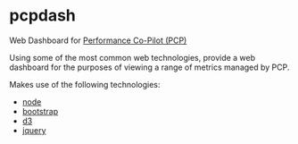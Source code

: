 pcpdash
=======

Web Dashboard for [Performance Co-Pilot (PCP)](http://www.performancecopilot.org/)

Using some of the most common web technologies, provide a web dashboard
for the purposes of viewing a range of metrics managed by PCP.

Makes use of the following technologies:

* [node](http://nodejs.org)
* [bootstrap](http://getbootstrap.com)
* [d3](http://d3js.org)
* [jquery](http://jquery.com)

